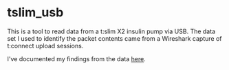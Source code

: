 # tslim_usb

This is a tool to read data from a t:slim X2 insulin pump via USB.
The data set I used to identify the packet contents came from a Wireshark capture of t:connect upload sessions.

I've documented my findings from the data [here](docs/packet_research.md).
